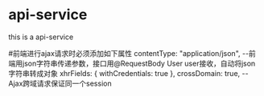 # api-service
this is a api-service

#前端进行ajax请求时必须添加如下属性
contentType: "application/json",   --前端用json字符串传递参数，接口用@RequestBody User user接收，自动将json字符串转成对象
xhrFields: {
    withCredentials: true
},
crossDomain: true,  --Ajax跨域请求保证同一个session
